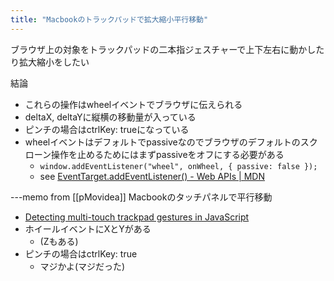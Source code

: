 ```yaml
---
title: "Macbookのトラックパッドで拡大縮小平行移動"
---
```


ブラウザ上の対象をトラックパッドの二本指ジェスチャーで上下左右に動かしたり拡大縮小をしたい

結論
- これらの操作はwheelイベントでブラウザに伝えられる
- deltaX, deltaYに縦横の移動量が入っている
- ピンチの場合はctrlKey: trueになっている
- wheelイベントはデフォルトでpassiveなのでブラウザのデフォルトのスクローン操作を止めるためにはまずpassiveをオフにする必要がある
    - `window.addEventListener("wheel", onWheel, { passive: false });`
    - see [EventTarget.addEventListener() - Web APIs | MDN](https://developer.mozilla.org/en-US/docs/Web/API/EventTarget/addEventListener)




---memo
from [[pMovidea]]
Macbookのタッチパネルで平行移動
- [Detecting multi-touch trackpad gestures in JavaScript](https://kenneth.io/post/detecting-multi-touch-trackpad-gestures-in-javascript)
- ホイールイベントにXとYがある
    - (Zもある)
- ピンチの場合はctrlKey: true
    - マジかよ(マジだった)
